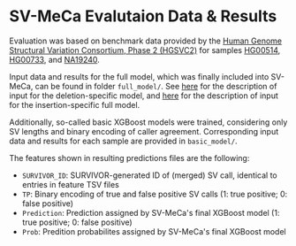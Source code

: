 # SV-MeCa Evalutaion Data & Results

Evaluation was based on benchmark data provided by the [Human Genome Structural Variation Consortium, Phase 2 (HGSVC2)](https://www.internationalgenome.org/data-portal/data-collection/hgsvc2) for samples [HG00514](https://www.internationalgenome.org/data-portal/sample/HG00514), [HG00733](https://www.internationalgenome.org/data-portal/sample/HG00733), and [NA19240](https://www.internationalgenome.org/data-portal/sample/NA19240).

Input data and results for the full model, which was finally included into SV-MeCa, can be found in folder `full_model/`. See [here](https://github.com/ccfboc-bioinformatics/SV-MeCa_data/tree/main/train#features-considered-in-development-of-the-deletion-specific-full-model) for the description of input for  the deletion-specific model, and [here](https://github.com/ccfboc-bioinformatics/SV-MeCa_data/tree/main/train#features-considered-in-development-of-the-insertion-specific-full-model) for the description of input for the insertion-specific full model.

Additionally, so-called basic XGBoost models were trained, considering only SV lengths and binary encoding of caller agreement. Corresponding input data and results for each sample are provided in `basic_model/`.

The features shown in resulting predictions files are the following:
  * `SURVIVOR_ID`: SURVIVOR-generated ID of (merged) SV call, identical to entries in feature TSV files
  * `TP`:  Binary encoding of true and false positive SV calls (1: true positive; 0: false positive) 
  * `Prediction`: Prediction assigned by SV-MeCa's final XGBoost model (1: true positive; 0: false positive) 
  * `Prob`: Predition probabilites assigned by SV-MeCa's final XGBoost model

